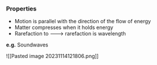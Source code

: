 ### Properties
- Motion is parallel with the direction of the flow of energy  
- Matter compresses when it holds energy 
- Rarefaction to ---> rarefaction is wavelength

**e.g.** Soundwaves



![[Pasted image 20231114121806.png]]